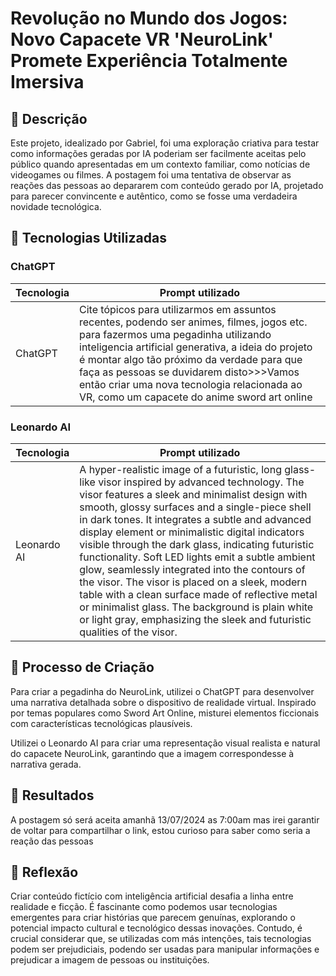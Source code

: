 # Revolução no Mundo dos Jogos: Novo Capacete VR 'NeuroLink' Promete Experiência Totalmente Imersiva

## 📒 Descrição
Este projeto, idealizado por Gabriel, foi uma exploração criativa para testar como informações geradas por IA poderiam ser facilmente aceitas pelo público quando apresentadas em um contexto familiar, como notícias de videogames ou filmes. A postagem foi uma tentativa de observar as reações das pessoas ao depararem com conteúdo gerado por IA, projetado para parecer convincente e autêntico, como se fosse uma verdadeira novidade tecnológica.


## 🤖 Tecnologias Utilizadas
### ChatGPT 
| Tecnologia   | Prompt utilizado                                                   |
|--------------|--------------------------------------------------------------------|
| ChatGPT      |   Cite tópicos para utilizarmos em assuntos recentes, podendo ser animes, filmes, jogos etc. para fazermos uma pegadinha utilizando inteligencia artificial generativa, a ideia do projeto é montar algo tão próximo da verdade para que faça as pessoas se duvidarem disto>>>Vamos então criar uma nova tecnologia relacionada ao VR, como um capacete do anime sword art online |




### Leonardo AI
| Tecnologia   | Prompt utilizado                                                   |
|--------------|--------------------------------------------------------------------|
| Leonardo AI  | A hyper-realistic image of a futuristic, long glass-like visor inspired by advanced technology. The visor features a sleek and minimalist design with smooth, glossy surfaces and a single-piece shell in dark tones. It integrates a subtle and advanced display element or minimalistic digital indicators visible through the dark glass, indicating futuristic functionality. Soft LED lights emit a subtle ambient glow, seamlessly integrated into the contours of the visor. The visor is placed on a sleek, modern table with a clean surface made of reflective metal or minimalist glass. The background is plain white or light gray, emphasizing the sleek and futuristic qualities of the visor. |


## 🧐 Processo de Criação
Para criar a pegadinha do NeuroLink, utilizei o ChatGPT para desenvolver uma narrativa detalhada sobre o dispositivo de realidade virtual. Inspirado por temas populares como Sword Art Online, misturei elementos ficcionais com características tecnológicas plausíveis.

Utilizei o Leonardo AI para criar uma representação visual realista e natural do capacete NeuroLink, garantindo que a imagem correspondesse à narrativa gerada.


## 🚀 Resultados
A postagem só será aceita amanhã 13/07/2024 as 7:00am mas irei garantir de voltar para compartilhar o link, estou curioso para saber como seria a reação das pessoas

## 💭 Reflexão
Criar conteúdo fictício com inteligência artificial desafia a linha entre realidade e ficção. É fascinante como podemos usar tecnologias emergentes para criar histórias que parecem genuínas, explorando o potencial impacto cultural e tecnológico dessas inovações. Contudo, é crucial considerar que, se utilizadas com más intenções, tais tecnologias podem ser prejudiciais, podendo ser usadas para manipular informações e prejudicar a imagem de pessoas ou instituições.

